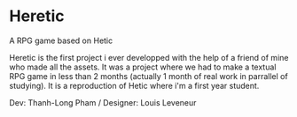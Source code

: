 # Heretic
A RPG game based on Hetic

Heretic is the first project i ever developped with the help of a friend of mine who made all the assets.
It was a project where we had to make a textual RPG game in less than 2 months (actually 1 month of real work in parrallel of studying).
It is a reproduction of Hetic where i'm a first year student.

Dev: Thanh-Long Pham / Designer: Louis Leveneur
